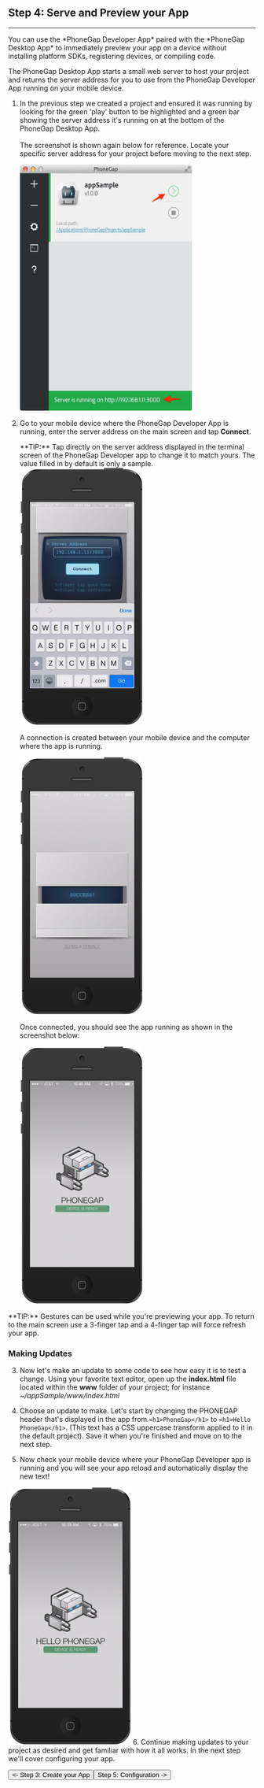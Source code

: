 <link href="../css/styles.css" rel="stylesheet">
<link href="../css/bootstrap.css" rel="stylesheet">
<div class="sidebar"></div>

## Step 4: Serve and Preview your App
<hr>
You can use the *PhoneGap Developer App* paired with the *PhoneGap Desktop App* to immediately preview your app on a device without installing platform SDKs, registering devices, or compiling code.

The PhoneGap Desktop App starts a small web server to host your project and returns the server address for you to use from the PhoneGap Developer App running on your mobile device. 

1. In the previous step we created a project and ensured it was running by looking for the green 'play' button to be highlighted and a green bar showing the server address it's running on at the bottom of the PhoneGap Desktop App. <br><br>The screenshot is shown again below for reference. Locate your specific server address for your project before moving to the next step.
 
     <img src="../images/desktop-app-create.jpg" width="350" height="500"/>

2. Go to your mobile device where the PhoneGap Developer App is running, enter the server address on the main screen and tap **Connect**. 
   <div class="alert alert-info"> **TIP:** Tap directly on the server address displayed in the terminal screen of the PhoneGap Developer app to change it to match yours. The value filled in by default is only a sample. </div>
   <img src="../images/dev-app-enter-add.jpg" width="250" height="523">
   
    A connection is created between your mobile device and the computer where the app is running. 
   
   <img src="../images/dev-app-success.jpg" width="250" height="523">

   Once connected, you should see the app running as shown in the screenshot below:
   
   <img src="../images/dev-app-preview.jpg" width="250" height="523">

    
  <div class="alert alert-info"> **TIP:** Gestures can be used while you're previewing your app. To return to the main screen use a 3-finger tap and a 4-finger tap will force refresh your app. </div>

### Making Updates
3. Now let's make an update to some code to see how easy it is to test a change. Using your favorite text editor, open up the **index.html** file located within the **www** folder of your project; for instance *~/appSample/www/index.html*

4. Choose an update to make. Let's start by changing the PHONEGAP header that's displayed in the app from `<h1>PhoneGap</h1>` to `<h1>Hello PhoneGap</h1>`. (This text has a CSS uppercase transform applied to it in the default project). Save it when you're finished and move on to the next step.

5. Now check your mobile device where your PhoneGap Developer app is running and you will see your app reload and automatically display the new text!
   
 <img src="../images/dev-app-code-update.jpg" width="250" height="523" />
6. Continue making updates to your project as desired and get familiar with how it all works. In the next step we'll cover configuring your app.


<a href="../create/desktop-create.html"><button class="btn-prev"><- Step 3: Create your App</button></a><a href="../config/config.html"><button class="btn-next">Step 5: Configuration -></button></a>